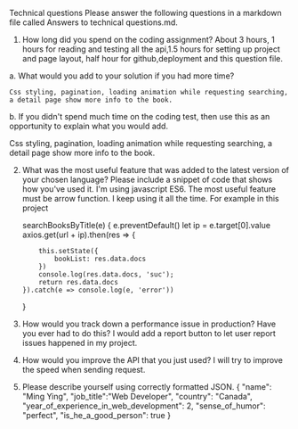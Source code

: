 Technical questions
Please answer the following questions in a markdown file called Answers to technical questions.md. 
1.	How long did you spend on the coding assignment? 
  About 3 hours, 1 hours for reading and testing all the api,1.5 hours for setting up project and page layout, half hour for github,deployment and this question file.
  
  a.	What would you add to your solution if you had more time?
    
    Css styling, pagination, loading animation while requesting searching, a detail page show more info to the book.
    
  b.	If you didn't spend much time on the coding test, then use this as an opportunity to explain what you would add.
   
   Css styling, pagination, loading animation while requesting searching, a detail page show more info to the book.
    
2.	What was the most useful feature that was added to the latest version of your chosen language? Please include a snippet of code that shows how you've used it.
  I'm using javascript ES6. The most useful feature must be arrow function. I keep using it all the time.
  For example in this project 
  
    searchBooksByTitle(e) {
        e.preventDefault()
        let ip = e.target[0].value
        axios.get(url + ip).then(res => {

            this.setState({
                bookList: res.data.docs
            })
            console.log(res.data.docs, 'suc');
            return res.data.docs
        }).catch(e => console.log(e, 'error'))
     }
  
  
3.	How would you track down a performance issue in production? Have you ever had to do this?
  I would add a report button to let user report issues happened in my project.

4.	How would you improve the API that you just used?
  I will try to improve the speed when sending request.
5.	Please describe yourself using correctly formatted JSON.
{
  "name": "Ming Ying",
  "job_title":"Web Developer",
  "country": "Canada",
  "year_of_experience_in_web_development": 2,
  "sense_of_humor": "perfect",
  "is_he_a_good_person": true
}
